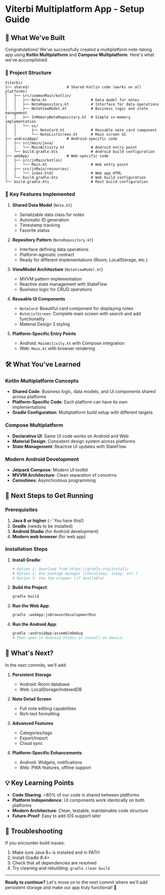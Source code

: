 # Viterbi Multiplatform App - Setup Guide

## 🎉 What We've Built

Congratulations! We've successfully created a multiplatform note-taking app using **Kotlin Multiplatform** and **Compose Multiplatform**. Here's what we've accomplished:

### 📁 Project Structure
```
Viterbi/
├── shared/                 # Shared Kotlin code (works on all platforms)
│   ├── src/commonMain/kotlin/
│   │   ├── Note.kt                    # Data model for notes
│   │   ├── NoteRepository.kt          # Interface for data operations
│   │   ├── NoteViewModel.kt           # Business logic and state management
│   │   ├── InMemoryNoteRepository.kt  # Simple in-memory implementation
│   │   └── ui/
│   │       ├── NoteCard.kt            # Reusable note card component
│   │       └── NoteListScreen.kt      # Main screen UI
├── androidApp/             # Android-specific code
│   ├── src/main/java/
│   │   └── MainActivity.kt            # Android entry point
│   └── build.gradle.kts               # Android build configuration
├── webApp/                 # Web-specific code
│   ├── src/jsMain/kotlin/
│   │   └── Main.kt                    # Web entry point
│   ├── src/jsMain/resources/
│   │   └── index.html                 # Web app HTML
│   └── build.gradle.kts               # Web build configuration
└── build.gradle.kts                   # Root build configuration
```

### 🚀 Key Features Implemented

1. **Shared Data Model** (`Note.kt`)
   - Serializable data class for notes
   - Automatic ID generation
   - Timestamp tracking
   - Favorite status

2. **Repository Pattern** (`NoteRepository.kt`)
   - Interface defining data operations
   - Platform-agnostic contract
   - Ready for different implementations (Room, LocalStorage, etc.)

3. **ViewModel Architecture** (`NoteViewModel.kt`)
   - MVVM pattern implementation
   - Reactive state management with StateFlow
   - Business logic for CRUD operations

4. **Reusable UI Components**
   - `NoteCard`: Beautiful card component for displaying notes
   - `NoteListScreen`: Complete main screen with search and add functionality
   - Material Design 3 styling

5. **Platform-Specific Entry Points**
   - Android: `MainActivity.kt` with Compose integration
   - Web: `Main.kt` with browser rendering

## 🛠️ What You've Learned

### Kotlin Multiplatform Concepts
- **Shared Code**: Business logic, data models, and UI components shared across platforms
- **Platform-Specific Code**: Each platform can have its own implementations
- **Gradle Configuration**: Multiplatform build setup with different targets

### Compose Multiplatform
- **Declarative UI**: Same UI code works on Android and Web
- **Material Design**: Consistent design system across platforms
- **State Management**: Reactive UI updates with StateFlow

### Modern Android Development
- **Jetpack Compose**: Modern UI toolkit
- **MVVM Architecture**: Clean separation of concerns
- **Coroutines**: Asynchronous programming

## 🔧 Next Steps to Get Running

### Prerequisites
1. **Java 8 or higher** (✅ You have this!)
2. **Gradle** (needs to be installed)
3. **Android Studio** (for Android development)
4. **Modern web browser** (for web app)

### Installation Steps

1. **Install Gradle**:
   ```bash
   # Option 1: Download from https://gradle.org/install/
   # Option 2: Use package manager (chocolatey, scoop, etc.)
   # Option 3: Use the wrapper (if available)
   ```

2. **Build the Project**:
   ```bash
   gradle build
   ```

3. **Run the Web App**:
   ```bash
   gradle :webApp:jsBrowserDevelopmentRun
   ```

4. **Run the Android App**:
   ```bash
   gradle :androidApp:assembleDebug
   # Then open in Android Studio or install on device
   ```

## 🎯 What's Next?

In the next commits, we'll add:

1. **Persistent Storage**
   - Android: Room database
   - Web: LocalStorage/IndexedDB

2. **Note Detail Screen**
   - Full note editing capabilities
   - Rich text formatting

3. **Advanced Features**
   - Categories/tags
   - Export/import
   - Cloud sync

4. **Platform-Specific Enhancements**
   - Android: Widgets, notifications
   - Web: PWA features, offline support

## 💡 Key Learning Points

- **Code Sharing**: ~80% of our code is shared between platforms
- **Platform Independence**: UI components work identically on both platforms
- **Modern Architecture**: Clean, testable, maintainable code structure
- **Future-Proof**: Easy to add iOS support later

## 🐛 Troubleshooting

If you encounter build issues:
1. Make sure Java 8+ is installed and in PATH
2. Install Gradle 8.4+ 
3. Check that all dependencies are resolved
4. Try cleaning and rebuilding: `gradle clean build`

---

**Ready to continue?** Let's move on to the next commit where we'll add persistent storage and make our app truly functional! 🚀 